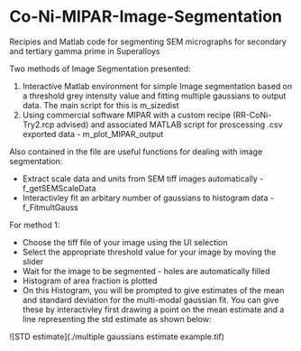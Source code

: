 # Co-Ni-MIPAR-Image-Segmentation
 Recipies and Matlab code for segmenting SEM micrographs for secondary and tertiary gamma prime in Superalloys

Two methods of Image Segmentation presented: 
 1. Interactive Matlab environment for simple Image segmentation based on a threshold grey intensity value and fitting multiple gaussians to output data. The main script for this is m_sizedist
 2. Using commercial software MIPAR with a custom recipe (RR-CoNi-Try2.rcp advised) and associated MATLAB script for proscessing .csv exported data - m_plot_MIPAR_output

Also contained in the file are useful functions for dealing with image segmentation:
 * Extract scale data and units from SEM tiff images automatically - f_getSEMScaleData
 * Interactivley fit an arbitary number of gaussians to histogram data - f_FitmultGauss

For method 1:
 * Choose the tiff file of your image using the UI selection
 * Select the appropriate threshold value for your image by moving the slider
 * Wait for the image to be segmented - holes are automatically filled
 * Histogram of area fraction is plotted
 * On this Histogram, you will be prompted to give estimates of the mean and standard deviation for the multi-modal gaussian fit. You can give these by interactivley first drawing a point on the mean estimate and a line representing the std estimate as shown below:

![STD estimate](./multiple gaussians estimate example.tif) 
